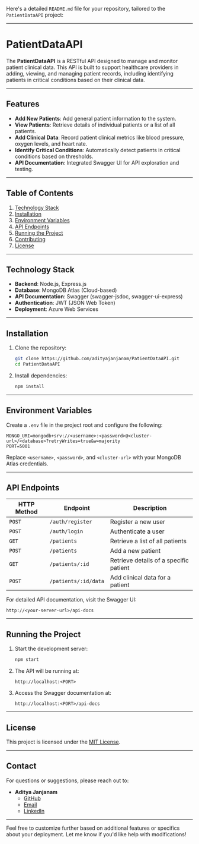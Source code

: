 Here's a detailed `README.md` file for your repository, tailored to the `PatientDataAPI` project:

---

# PatientDataAPI

The **PatientDataAPI** is a RESTful API designed to manage and monitor patient clinical data. This API is built to support healthcare providers in adding, viewing, and managing patient records, including identifying patients in critical conditions based on their clinical data.

---

## Features

- **Add New Patients**: Add general patient information to the system.
- **View Patients**: Retrieve details of individual patients or a list of all patients.
- **Add Clinical Data**: Record patient clinical metrics like blood pressure, oxygen levels, and heart rate.
- **Identify Critical Conditions**: Automatically detect patients in critical conditions based on thresholds.
- **API Documentation**: Integrated Swagger UI for API exploration and testing.

---

## Table of Contents

1. [Technology Stack](#technology-stack)
2. [Installation](#installation)
3. [Environment Variables](#environment-variables)
4. [API Endpoints](#api-endpoints)
5. [Running the Project](#running-the-project)
6. [Contributing](#contributing)
7. [License](#license)

---

## Technology Stack

- **Backend**: Node.js, Express.js
- **Database**: MongoDB Atlas (Cloud-based)
- **API Documentation**: Swagger (swagger-jsdoc, swagger-ui-express)
- **Authentication**: JWT (JSON Web Token)
- **Deployment**: Azure Web Services

---

## Installation

1. Clone the repository:
   ```bash
   git clone https://github.com/adityajanjanam/PatientDataAPI.git
   cd PatientDataAPI
   ```

2. Install dependencies:
   ```bash
   npm install
   ```

---

## Environment Variables

Create a `.env` file in the project root and configure the following:

```env
MONGO_URI=mongodb+srv://<username>:<password>@<cluster-url>/<database>?retryWrites=true&w=majority
PORT=5001
```

Replace `<username>`, `<password>`, and `<cluster-url>` with your MongoDB Atlas credentials.

---

## API Endpoints

| HTTP Method | Endpoint               | Description                          |
|-------------|------------------------|--------------------------------------|
| `POST`      | `/auth/register`       | Register a new user                  |
| `POST`      | `/auth/login`          | Authenticate a user                  |
| `GET`       | `/patients`            | Retrieve a list of all patients      |
| `POST`      | `/patients`            | Add a new patient                    |
| `GET`       | `/patients/:id`        | Retrieve details of a specific patient |
| `POST`      | `/patients/:id/data`   | Add clinical data for a patient      |

For detailed API documentation, visit the Swagger UI:
```
http://<your-server-url>/api-docs
```

---

## Running the Project

1. Start the development server:
   ```bash
   npm start
   ```

2. The API will be running at:
   ```
   http://localhost:<PORT>
   ```

3. Access the Swagger documentation at:
   ```
   http://localhost:<PORT>/api-docs
   ```

---

## License

This project is licensed under the [MIT License](LICENSE).

---

## Contact

For questions or suggestions, please reach out to:

- **Aditya Janjanam**
  - [GitHub](https://github.com/adityajanjanam)
  - [Email](mailto:janjanamaditya@gmail.com)
  - [LinkedIn](https://www.linkedin.com/in/janjanamaditya)

---

Feel free to customize further based on additional features or specifics about your deployment. Let me know if you'd like help with modifications!
